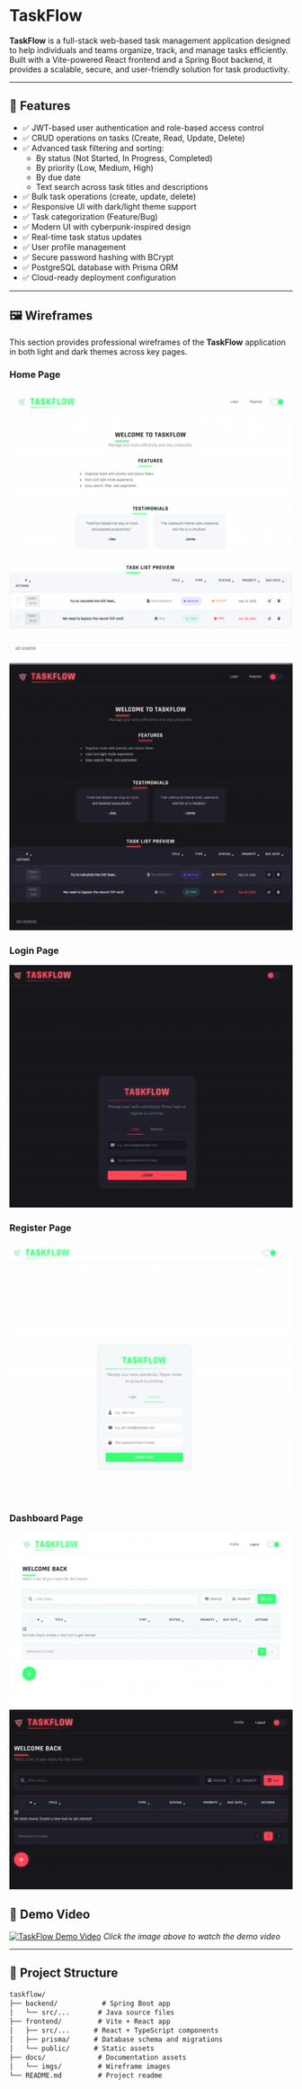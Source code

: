 # TaskFlow

**TaskFlow** is a full-stack web-based task management application designed to help individuals and teams organize, track, and manage tasks efficiently. Built with a Vite-powered React frontend and a Spring Boot backend, it provides a scalable, secure, and user-friendly solution for task productivity.

---

## 🚀 Features

- ✅ JWT-based user authentication and role-based access control
- ✅ CRUD operations on tasks (Create, Read, Update, Delete)
- ✅ Advanced task filtering and sorting:
  - By status (Not Started, In Progress, Completed)
  - By priority (Low, Medium, High)
  - By due date
  - Text search across task titles and descriptions
- ✅ Bulk task operations (create, update, delete)
- ✅ Responsive UI with dark/light theme support
- ✅ Task categorization (Feature/Bug)
- ✅ Modern UI with cyberpunk-inspired design
- ✅ Real-time task status updates
- ✅ User profile management
- ✅ Secure password hashing with BCrypt
- ✅ PostgreSQL database with Prisma ORM
- ✅ Cloud-ready deployment configuration

---

## 🖼️ Wireframes

This section provides professional wireframes of the **TaskFlow** application in both light and dark themes across key pages.

### Home Page
![Light Mode Home Page](docs/imgs/LightMode-HomePage.png)
![Dark Mode Home Page](docs/imgs/DarkMode-HomePage.png)

### Login Page
![Dark Mode Login Page](docs/imgs/DarkMode-Login.png)

### Register Page
![Light Mode Register Page](docs/imgs/LightMode-register.png)

### Dashboard Page
![Light Mode Dashboard Page](docs/imgs/LightMode-Dashboard.png)
![Dark Mode Dashboard Page](docs/imgs/DarkMode-Dashboard.png)



## 🎥 Demo Video
[![TaskFlow Demo Video](https://img.youtube.com/vi/_RQx_9v51IM/maxresdefault.jpg)](https://www.youtube.com/watch?v=_RQx_9v51IM)
*Click the image above to watch the demo video*


---

## 📁 Project Structure

```
taskflow/
├── backend/           # Spring Boot app
│   └── src/...       # Java source files
├── frontend/         # Vite + React app
│   ├── src/...      # React + TypeScript components
│   ├── prisma/      # Database schema and migrations
│   └── public/      # Static assets
├── docs/             # Documentation assets
│   └── imgs/         # Wireframe images
└── README.md         # Project readme
```

